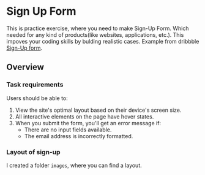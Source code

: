 # Sign Up Form

This is practice exercise, where you need to make Sign-Up Form. Which needed for any kind of products(like websites, applications, etc.). This impoves your coding skills by bulding realistic cases. Example from dribbble [Sign-Up form](https://dribbble.com/shots/21515691-Challenge-Intro-component-with-signup-form?utm_source=Clipboard_Shot&utm_campaign=dusvy_m&utm_content=Challenge-%20Intro%20component%20with%20signup%20form&utm_medium=Social_Share&utm_source=Clipboard_Shot&utm_campaign=dusvy_m&utm_content=Challenge-%20Intro%20component%20with%20signup%20form&utm_medium=Social_Share).

## Overview

### Task requirements

Users should be able to:

1. View the site's optimal layout based on their device's screen size.
1. All interactive elements on the page have hover states.
1. When you submit the form, you'll get an error message if:
    * There are no input fields available.
    * The email address is incorrectly formatted.

### Layout of sign-up

I created a folder `images`, where you can find a layout.